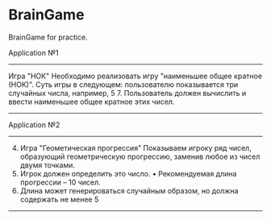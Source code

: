 # BrainGame
BrainGame for practice.

Application №1

**************  
Игра "НОК" Необходимо реализовать игру "наименьшее общее кратное (НОК)". 
Суть игры в следующем: пользователю показывается три случайных числа, например, 5 7. 
Пользователь должен вычислить и ввести наименьшее общее кратное этих чисел.
************** 

Application №2

************** 
4.	Игра "Геометическая прогрессия" Показываем игроку ряд чисел, образующий геометрическую прогрессию, заменив любое из чисел двумя точками.
5.	Игрок должен определить это число. • Рекомендуемая длина прогрессии – 10 чисел.
6.	Длина может генерироваться случайным образом, но должна содержать не менее 5 
************** 
